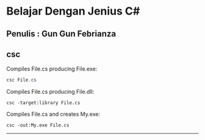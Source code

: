 # Belajar Dengan Jenius C#

## Penulis : Gun Gun Febrianza

## csc

Compiles File.cs producing File.exe:

```powershell
csc File.cs
```

Compiles File.cs producing File.dll:

```
csc -target:library File.cs
```

Compiles File.cs and creates My.exe:

```
csc -out:My.exe File.cs
```



---------------------

